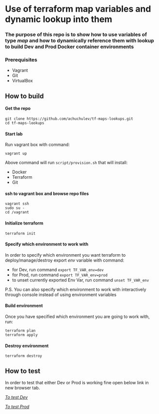 # Use of terraform map variables and dynamic lookup into them

### The purpose of this repo is to show how to use variables of type _map_ and how to dynamically reference them with lookup to build Dev and Prod Docker container environments

### Prerequisites

* Vagrant
* Git
* VirtualBox

## How to build

#### Get the repo

```
git clone https://github.com/achuchulev/tf-maps-lookups.git
cd tf-maps-lookups
```

#### Start lab

Run vagrant box with command:

```
vagrant up
```

Above command will run `script/provision.sh` that will install:

- Docker
- Terraform
- Git

#### ssh to vagrant box and browse repo files

```
vagrant ssh
sudo su -
cd /vagrant
```

#### Initialize terraform

`terraform init`

#### Specify which environment to work with

In order to specify which environment you want terraform to deploy/manage/destroy export _env_ variable with command:

- for Dev, run command `export TF_VAR_env=dev`
- for Prod, run command `export TF_VAR_env=prod`
- to unset currently exported Env Var, run command `unset TF_VAR_env`

P.S.
You can also specify which environment to work with interactively through console instead of using environment variables

#### Build environment

Once you have specified which environment you are going to work with, run:

```
terraform plan
terraform apply
```

#### Destroy environment

```
terraform destroy
```
 
## How to test 

In order to test that either Dev or Prod is working fine open below link in new browser tab.

[*To test Dev*](http://192.168.0.10:8080)

[*To test Prod*](http://192.168.0.10:80)
